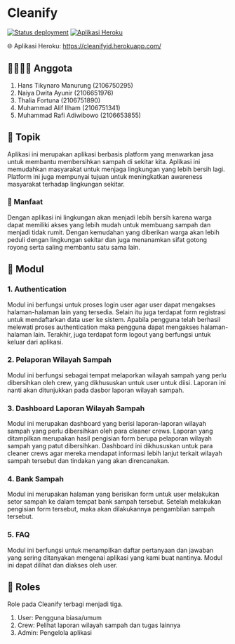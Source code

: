 # Cleanify

[![Status deployment](https://img.shields.io/github/workflow/status/A03-PBP-2022/proyek/Deployment?logo=github-actions&logoColor=white)](https://github.com/A03-PBP-2022/proyek/actions/workflows/deployment.yml)
[![Aplikasi Heroku](https://img.shields.io/badge/heroku-cleanifyid-blue?logo=heroku&logoColor=white)](https://cleanifyid.herokuapp.com/)

🌐 Aplikasi Heroku: https://cleanifyid.herokuapp.com/

## 👨‍👨‍👧‍👧 Anggota

1. Hans Tikynaro Manurung (2106750295)
2. Naiya Dwita Ayunir (2106651976)
3. Thalia Fortuna (2106751890)
4. Muhammad Alif Ilham (2106751341)
5. Muhammad Rafi Adiwibowo (2106653855)

## 🧠 Topik

Aplikasi ini merupakan aplikasi berbasis platform yang menwarkan jasa untuk membantu membersihkan sampah di sekitar kita. Aplikasi ini memudahkan masyarakat untuk menjaga lingkungan yang lebih bersih lagi. Platform ini juga mempunyai tujuan untuk meningkatkan awareness masyarakat terhadap lingkungan sekitar.

### 💢 Manfaat

Dengan aplikasi ini lingkungan akan menjadi lebih bersih karena warga dapat memiliki akses yang lebih mudah untuk membuang sampah dan menjadi tidak rumit. Dengan kemudahan yang diberikan warga akan lebih peduli dengan lingkungan sekitar dan juga menanamkan sifat gotong royong serta saling membantu satu sama lain.

## 💾 Modul

### 1. Authentication

Modul ini berfungsi untuk proses login user agar user dapat mengakses halaman-halaman lain yang tersedia. Selain itu juga terdapat form registrasi untuk mendaftarkan data user ke sistem. Apabila pengguna telah berhasil melewati proses authentication maka pengguna dapat mengakses halaman-halaman lain. Terakhir, juga terdapat form logout yang berfungsi untuk keluar dari aplikasi.

### 2. Pelaporan Wilayah Sampah

Modul ini berfungsi sebagai tempat melaporkan wilayah sampah yang perlu dibersihkan oleh crew, yang dikhususkan untuk user untuk diisi. Laporan ini nanti akan ditunjukkan pada dasbor laporan wilayah sampah.

### 3. Dashboard Laporan Wilayah Sampah

Modul ini merupakan dashboard yang berisi laporan-laporan wilayah sampah yang perlu dibersihkan oleh para cleaner crews. Laporan yang ditampilkan merupakan hasil pengisian form berupa pelaporan wilayah sampah yang patut dibersihkan. Dashboard ini dikhususkan untuk para cleaner crews agar mereka mendapat informasi lebih lanjut terkait wilayah sampah tersebut dan tindakan yang akan direncanakan.

### 4. Bank Sampah

Modul ini merupakan halaman yang berisikan form untuk user melakukan setor sampah ke dalam tempat bank sampah tersebut. Setelah melakukan pengisian form tersebut, maka akan dilakukannya pengambilan sampah tersebut.

### 5. FAQ

Modul ini berfungsi untuk menampilkan daftar pertanyaan dan jawaban yang sering ditanyakan mengenai aplikasi yang kami buat nantinya. Modul ini dapat dilihat dan diakses oleh user.

## 👥 Roles

Role pada Cleanify terbagi menjadi tiga.

1. User: Pengguna biasa/umum
2. Crew: Pelihat laporan wilayah sampah dan tugas lainnya
3. Admin: Pengelola aplikasi

